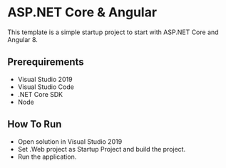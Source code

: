 # ASP.NET Core & Angular

This template is a simple startup project to start with ASP.NET Core and Angular 8.

## Prerequirements

* Visual Studio 2019
* Visual Studio Code
* .NET Core SDK
* Node

## How To Run

* Open solution in Visual Studio 2019
* Set .Web project as Startup Project and build the project.
* Run the application.